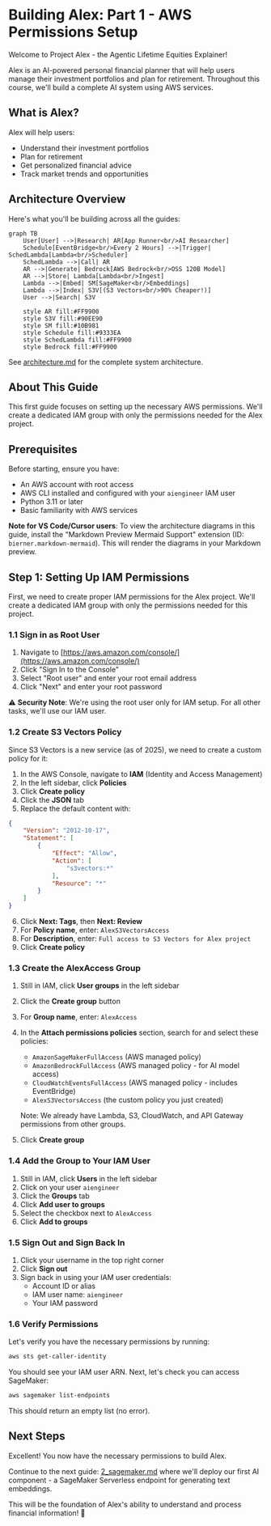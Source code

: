 # Building Alex: Part 1 - AWS Permissions Setup

Welcome to Project Alex - the Agentic Lifetime Equities Explainer! 

Alex is an AI-powered personal financial planner that will help users manage their investment portfolios and plan for retirement. Throughout this course, we'll build a complete AI system using AWS services.

## What is Alex?

Alex will help users:
- Understand their investment portfolios
- Plan for retirement
- Get personalized financial advice
- Track market trends and opportunities

## Architecture Overview

Here's what you'll be building across all the guides:

```mermaid
graph TB
    User[User] -->|Research| AR[App Runner<br/>AI Researcher]
    Schedule[EventBridge<br/>Every 2 Hours] -->|Trigger| SchedLambda[Lambda<br/>Scheduler]
    SchedLambda -->|Call| AR
    AR -->|Generate| Bedrock[AWS Bedrock<br/>OSS 120B Model]
    AR -->|Store| Lambda[Lambda<br/>Ingest]
    Lambda -->|Embed| SM[SageMaker<br/>Embeddings]
    Lambda -->|Index| S3V[(S3 Vectors<br/>90% Cheaper!)]
    User -->|Search| S3V
    
    style AR fill:#FF9900
    style S3V fill:#90EE90
    style SM fill:#10B981
    style Schedule fill:#9333EA
    style SchedLambda fill:#FF9900
    style Bedrock fill:#FF9900
```

See [architecture.md](architecture.md) for the complete system architecture.

## About This Guide

This first guide focuses on setting up the necessary AWS permissions. We'll create a dedicated IAM group with only the permissions needed for the Alex project.

## Prerequisites

Before starting, ensure you have:
- An AWS account with root access
- AWS CLI installed and configured with your `aiengineer` IAM user
- Python 3.11 or later
- Basic familiarity with AWS services

**Note for VS Code/Cursor users**: To view the architecture diagrams in this guide, install the "Markdown Preview Mermaid Support" extension (ID: `bierner.markdown-mermaid`). This will render the diagrams in your Markdown preview.

## Step 1: Setting Up IAM Permissions

First, we need to create proper IAM permissions for the Alex project. We'll create a dedicated IAM group with only the permissions needed for this project.

### 1.1 Sign in as Root User

1. Navigate to [https://aws.amazon.com/console/](https://aws.amazon.com/console/)
2. Click "Sign In to the Console"
3. Select "Root user" and enter your root email address
4. Click "Next" and enter your root password

⚠️ **Security Note**: We're using the root user only for IAM setup. For all other tasks, we'll use our IAM user.

### 1.2 Create S3 Vectors Policy

Since S3 Vectors is a new service (as of 2025), we need to create a custom policy for it:

1. In the AWS Console, navigate to **IAM** (Identity and Access Management)
2. In the left sidebar, click **Policies**
3. Click **Create policy**
4. Click the **JSON** tab
5. Replace the default content with:

```json
{
    "Version": "2012-10-17",
    "Statement": [
        {
            "Effect": "Allow",
            "Action": [
                "s3vectors:*"
            ],
            "Resource": "*"
        }
    ]
}
```

6. Click **Next: Tags**, then **Next: Review**
7. For **Policy name**, enter: `AlexS3VectorsAccess`
8. For **Description**, enter: `Full access to S3 Vectors for Alex project`
9. Click **Create policy**

### 1.3 Create the AlexAccess Group

1. Still in IAM, click **User groups** in the left sidebar
2. Click the **Create group** button
3. For **Group name**, enter: `AlexAccess`
4. In the **Attach permissions policies** section, search for and select these policies:
   - `AmazonSageMakerFullAccess` (AWS managed policy)
   - `AmazonBedrockFullAccess` (AWS managed policy - for AI model access)
   - `CloudWatchEventsFullAccess` (AWS managed policy - includes EventBridge)
   - `AlexS3VectorsAccess` (the custom policy you just created)
   
   Note: We already have Lambda, S3, CloudWatch, and API Gateway permissions from other groups.

5. Click **Create group**

### 1.4 Add the Group to Your IAM User

1. Still in IAM, click **Users** in the left sidebar
2. Click on your user `aiengineer`
3. Click the **Groups** tab
4. Click **Add user to groups**
5. Select the checkbox next to `AlexAccess`
6. Click **Add to groups**

### 1.5 Sign Out and Sign Back In

1. Click your username in the top right corner
2. Click **Sign out**
3. Sign back in using your IAM user credentials:
   - Account ID or alias
   - IAM user name: `aiengineer`
   - Your IAM password

### 1.6 Verify Permissions

Let's verify you have the necessary permissions by running:

```bash
aws sts get-caller-identity
```

You should see your IAM user ARN. Next, let's check you can access SageMaker:

```bash
aws sagemaker list-endpoints
```

This should return an empty list (no error).

## Next Steps

Excellent! You now have the necessary permissions to build Alex. 

Continue to the next guide: [2_sagemaker.md](2_sagemaker.md) where we'll deploy our first AI component - a SageMaker Serverless endpoint for generating text embeddings.

This will be the foundation of Alex's ability to understand and process financial information! 🚀